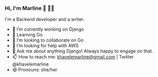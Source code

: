 ### Hi, I'm Marline 👋 :woman_technologist:
I'm a Backend developer and a writer.
- 🔭 I’m currently working on Django 
- 🌱 Learning Go
- 👯 I’m looking to collaborate on Go
- 🤔 I’m looking for help with AWS
- 💬 Ask me about anything Django! Always happy to engage on that.
- 📫 How to reach me: khavelemarline@gmail.com | Twitter @khavelemarline
- 😄 Pronouns: she/her

